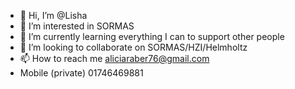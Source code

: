 - 👋 Hi, I’m @Lisha
- 👀 I’m interested in SORMAS
- 🌱 I’m currently learning everything I can to support other people
- 💞️ I’m looking to collaborate on SORMAS/HZI/Helmholtz
- 📫 How to reach me aliciaraber76@gmail.com
- Mobile (private) 01746469881
